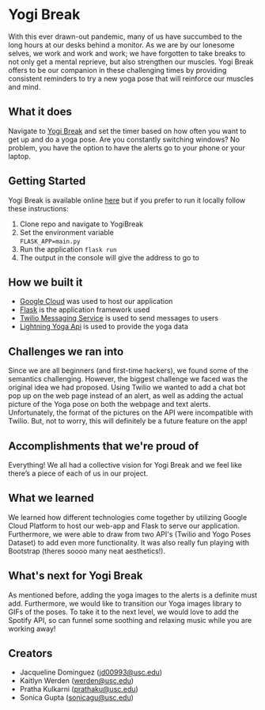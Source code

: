 # Yogi Break
With this ever drawn-out pandemic, many of us have succumbed to the long hours at our desks behind a monitor. As we are by our lonesome selves, we work and work and work; we have forgotten to take breaks to not only get a mental reprieve, but also strengthen our muscles. Yogi Break offers to be our companion in these challenging times by providing consistent reminders to try a new yoga pose that will reinforce our muscles and mind.
  
## What it does
Navigate to [Yogi Break](https://ah2022.uw.r.appspot.com/) and set the timer based on how often you want to get up and do a yoga pose. Are you constantly switching windows? No problem, you have the option to have the alerts go to your phone or your laptop. 
  
## Getting Started 
Yogi Break is available online [here](https://ah2022.uw.r.appspot.com/) but if you prefer to run it locally follow these instructions:
1. Clone repo and navigate to YogiBreak
2. Set the environment variable  
      `FLASK_APP=main.py`
3. Run the application
      `flask run` 
5. The output in the console will give the address to go to

## How we built it 
- [Google Cloud](https://cloud.google.com/) was used to host our application
- [Flask](https://flask.palletsprojects.com/en/2.0.x/) is the application framework used
- [Twilio Messaging Service](https://console.twilio.com/?frameUrl=%2Fconsole%3Fx-target-region%3Dus1) is used to send messages to users 
- [Lightning Yoga Api](https://lightning-yoga-api.herokuapp.com/) is used to provide the yoga data 

## Challenges we ran into
Since we are all beginners (and first-time hackers), we found some of the semantics challenging. However, the biggest challenge we faced was the original idea we had proposed. Using Twilio we wanted to add a chat bot pop up on the web page instead of an alert, as well as adding the actual picture of the Yoga pose on both the webpage and text alerts. Unfortunately, the format of the pictures on the API were incompatible with Twilio. But, not to worry, this will definitely be a future feature on the app!

## Accomplishments that we're proud of
Everything! We all had a collective vision for Yogi Break and we feel like there’s a piece of each of us in our project.

## What we learned
We learned how different technologies come together by utilizing Google Cloud Platform to host our web-app and Flask to serve our application. Furthermore, we were able to draw from two API's (Twilio and Yogo Poses Dataset) to add even more functionality. It was also really fun playing with Bootstrap (theres soooo many neat aesthetics!).

## What's next for Yogi Break
As mentioned before, adding the yoga images to the alerts is a definite must add. Furthermore, we would like to transition our Yoga images library to GIFs of the poses. To take it to the next level, we would love to add the Spotify API, so can funnel some soothing and relaxing music while you are working away!

## Creators
- Jacqueline Dominguez (jd00993@usc.edu)
- Kaitlyn Werden (werden@usc.edu)
- Pratha Kulkarni (prathaku@usc.edu)
- Sonica Gupta (sonicagu@usc.edu)
